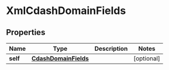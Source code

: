 
# XmlCdashDomainFields

## Properties
| Name | Type | Description | Notes |
| ------------ | ------------- | ------------- | ------------- |
| **self** | [**CdashDomainFields**](CdashDomainFields.md) |  |  [optional] |



